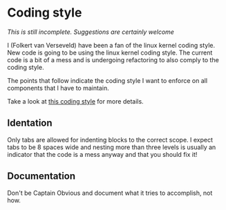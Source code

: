 # Coding style

*This is still incomplete. Suggestions are certainly welcome*

I (Folkert van Verseveld) have been a fan of the linux kernel coding
style. New code is going to be using the linux kernel coding style. The
current code is a bit of a mess and is undergoing refactoring to also
comply to the coding style.

The points that follow indicate the coding style I want to enforce on
all components that I have to maintain.

Take a look at [this coding style](https://github.com/torvalds/linux/blob/master/Documentation/process/coding-style.rst)
for more details.

## Identation

Only tabs are allowed for indenting blocks to the correct scope. I
expect tabs to be 8 spaces wide and nesting more than three levels is
usually an indicator that the code is a mess anyway and that you should
fix it!

## Documentation

Don't be Captain Obvious and document what it tries to accomplish, not
how.
